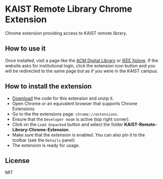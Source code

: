 # KAIST Remote Library Chrome Extension

Chrome extension providing access to KAIST remote library.

## How to use it

Once installed, visit a page like the [ACM Digital Library](https://dl.acm.org) or [IEEE Xplore](ieeexplore.ieee.org). If the website asks for institutional login, click the extension icon button and you will be redirected to the same page but as if you were in the KAIST campus.

## How to install the extension

- [Download](https://github.com/makelab-kaist/KAIST-Remote-Library-Chrome-Extension/archive/refs/heads/main.zip) the code for this extension and unzip it.
- Open Chrome or an equivalent browser that supports Chrome Extensions
- Go to the the extensions page: `chrome://extensions`.
- Ensure that the `Developer mode` is active (top right corner).
- Click on the `Load Unpacked` button and select the folder **KAIST-Remote-Library-Chrome-Extension**.
- Make sure that the extension is enabled. You can also pin it to the toolbar (see the `Details` panel)
- The extension is ready for usage.

## License

MIT
